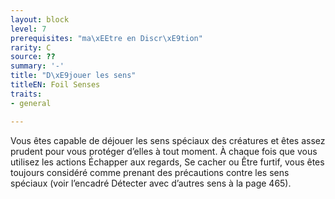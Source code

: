 ```yaml
---
layout: block
level: 7
prerequisites: "ma\xEEtre en Discr\xE9tion"
rarity: C
source: ??
summary: '-'
title: "D\xE9jouer les sens"
titleEN: Foil Senses
traits:
- general

---
```


<p>Vous êtes capable de déjouer les sens spéciaux des créatures et êtes assez prudent pour vous protéger d’elles à tout moment. À chaque fois que vous utilisez les actions Échapper aux regards, Se cacher ou Être furtif, vous êtes toujours considéré comme prenant des précautions contre les sens spéciaux (voir l’encadré Détecter avec d’autres sens à la page 465).</p>